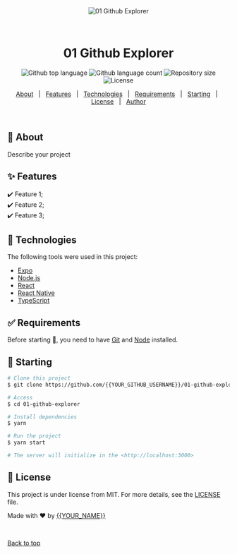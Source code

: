 <div align="center" id="top"> 
  <img src="./.github/app.gif" alt="01 Github Explorer" />

  &#xa0;

  <!-- <a href="https://01githubexplorer.netlify.app">Demo</a> -->
</div>

<h1 align="center">01 Github Explorer</h1>

<p align="center">
  <img alt="Github top language" src="https://img.shields.io/github/languages/top/jnerydesigner/01-github-explorer?color=56BEB8">

  <img alt="Github language count" src="https://img.shields.io/github/languages/count/jnerydesigner/01-github-explorer?color=56BEB8">

  <img alt="Repository size" src="https://img.shields.io/github/repo-size/jnerydesigner/01-github-explorer?color=56BEB8">

  <img alt="License" src="https://img.shields.io/github/license/jnerydesigner/01-github-explorer?color=56BEB8">

  <!-- <img alt="Github issues" src="https://img.shields.io/github/issues/{{YOUR_GITHUB_USERNAME}}/01-github-explorer?color=56BEB8" /> -->

  <!-- <img alt="Github forks" src="https://img.shields.io/github/forks/{{YOUR_GITHUB_USERNAME}}/01-github-explorer?color=56BEB8" /> -->

  <!-- <img alt="Github stars" src="https://img.shields.io/github/stars/{{YOUR_GITHUB_USERNAME}}/01-github-explorer?color=56BEB8" /> -->
</p>

<!-- Status -->

<!-- <h4 align="center"> 
	🚧  01 Github Explorer 🚀 Under construction...  🚧
</h4> 

<hr> -->

<p align="center">
  <a href="#dart-about">About</a> &#xa0; | &#xa0; 
  <a href="#sparkles-features">Features</a> &#xa0; | &#xa0;
  <a href="#rocket-technologies">Technologies</a> &#xa0; | &#xa0;
  <a href="#white_check_mark-requirements">Requirements</a> &#xa0; | &#xa0;
  <a href="#checkered_flag-starting">Starting</a> &#xa0; | &#xa0;
  <a href="#memo-license">License</a> &#xa0; | &#xa0;
  <a href="https://github.com/{{YOUR_GITHUB_USERNAME}}" target="_blank">Author</a>
</p>

<br>

## :dart: About ##

Describe your project

## :sparkles: Features ##

:heavy_check_mark: Feature 1;\
:heavy_check_mark: Feature 2;\
:heavy_check_mark: Feature 3;

## :rocket: Technologies ##

The following tools were used in this project:

- [Expo](https://expo.io/)
- [Node.js](https://nodejs.org/en/)
- [React](https://pt-br.reactjs.org/)
- [React Native](https://reactnative.dev/)
- [TypeScript](https://www.typescriptlang.org/)

## :white_check_mark: Requirements ##

Before starting :checkered_flag:, you need to have [Git](https://git-scm.com) and [Node](https://nodejs.org/en/) installed.

## :checkered_flag: Starting ##

```bash
# Clone this project
$ git clone https://github.com/{{YOUR_GITHUB_USERNAME}}/01-github-explorer

# Access
$ cd 01-github-explorer

# Install dependencies
$ yarn

# Run the project
$ yarn start

# The server will initialize in the <http://localhost:3000>
```

## :memo: License ##

This project is under license from MIT. For more details, see the [LICENSE](LICENSE.md) file.


Made with :heart: by <a href="https://github.com/{{YOUR_GITHUB_USERNAME}}" target="_blank">{{YOUR_NAME}}</a>

&#xa0;

<a href="#top">Back to top</a>
